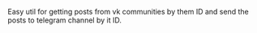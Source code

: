 Easy util for getting posts from vk communities by them ID and send the posts to telegram channel by it ID.